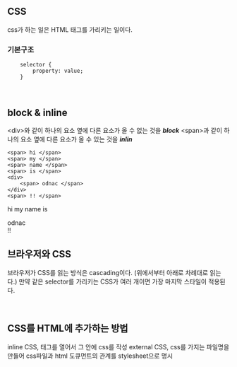 ## CSS

css가 하는 일은 HTML 태그를 가리키는 일이다.

### 기본구조

```
    selector {
        property: value;
    }
```

<br/>

## block & inline

\<div\>와 같이 하나의 요소 옆에 다른 요소가 올 수 없는 것을 **_block_**
\<span\>과 같이 하나의 요소 옆에 다른 요소가 올 수 있는 것을 **_inlin_**

```
<span> hi </span>
<span> my </span>
<span> name </span>
<span> is </span>
<div>
    <span> odnac </span>
</div>
<span> !! </span>
```

<span> hi </span>
<span> my </span>
<span> name </span>
<span> is </span>

<div>
    <span> odnac </span>
</div>
<span> !! </span>

<br/>

## 브라우저와 CSS

브라우저가 CSS를 읽는 방식은 cascading이다. \(위에서부터 아래로 차례대로 읽는다.\)
만약 같은 selector를 가리키는 CSS가 여러 개이면 가장 마지막 스타일이 적용된다.

<br/>

## CSS를 HTML에 추가하는 방법

inline CSS, 태그를 열어서 그 안에 css를 작성
external CSS, css를 가지는 파일명을 만들어 css파일과 html 도큐먼트의 관계를 stylesheet으로 명시
